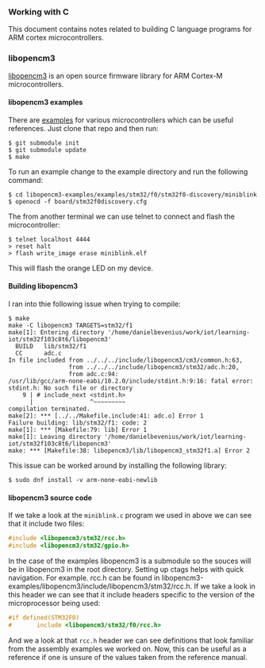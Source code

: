 ### Working with C
This document contains notes related to building C language programs for
ARM cortex microcontrollers.

### libopencm3
[libopencm3](https://github.com/libopencm3/libopencm3) is an open source
firmware library for ARM Cortex-M microcontrollers.

#### libopencm3 examples
There are [examples](https://github.com/libopencm3/libopencm3-examples) for 
various microcontrollers which can be useful references. Just clone that repo
and then run:
```console
$ git submodule init
$ git submodule update
$ make
```
To run an example change to the example directory and run the following command:
```console
$ cd libopencm3-examples/examples/stm32/f0/stm32f0-discovery/miniblink
$ openocd -f board/stm32f0discovery.cfg
```
The from another terminal we can use telnet to connect and flash the
microcontroller:
```
$ telnet localhost 4444
> reset halt
> flash write_image erase miniblink.elf
```
This will flash the orange LED on my device.

#### Building libopencm3
I ran into thie following issue when trying to compile:
```console
$ make
make -C libopencm3 TARGETS=stm32/f1
make[1]: Entering directory '/home/danielbevenius/work/iot/learning-iot/stm32f103c8t6/libopencm3'
  BUILD   lib/stm32/f1
  CC      adc.c
In file included from ../../../include/libopencm3/cm3/common.h:63,
                 from ../../../include/libopencm3/stm32/adc.h:20,
                 from adc.c:94:
/usr/lib/gcc/arm-none-eabi/10.2.0/include/stdint.h:9:16: fatal error: stdint.h: No such file or directory
    9 | # include_next <stdint.h>
      |                ^~~~~~~~~~
compilation terminated.
make[2]: *** [../../Makefile.include:41: adc.o] Error 1
Failure building: lib/stm32/f1: code: 2
make[1]: *** [Makefile:79: lib] Error 1
make[1]: Leaving directory '/home/danielbevenius/work/iot/learning-iot/stm32f103c8t6/libopencm3'
make: *** [Makefile:38: libopencm3/lib/libopencm3_stm32f1.a] Error 2
```
This issue can be worked around by installing the following library:
```console
$ sudo dnf install -v arm-none-eabi-newlib
```

#### libopencm3 source code
If we take a look at the `miniblink.c` program we used in above we can see that
it include two files:
```c
#include <libopencm3/stm32/rcc.h>                                               
#include <libopencm3/stm32/gpio.h>
```
In the case of the examples libopencm3 is a submodule so the souces will be in
libopencm3 in the root directory. Setting up ctags helps with quick navigation.
For example. rcc.h can be found in
libopencm3-examples/libopencm3/include/libopencm3/stm32/rcc.h. If we take a look
in this header we can see that it include headers specific to the version of
the microprocessor being used:
```c
#if defined(STM32F0)                                                            
#       include <libopencm3/stm32/f0/rcc.h> 
```
And we a look at that `rcc.h` header we can see definitions that look familiar
from the assembly examples we worked on. Now, this can be useful as a reference
if one is unsure of the values taken from the reference manual.


